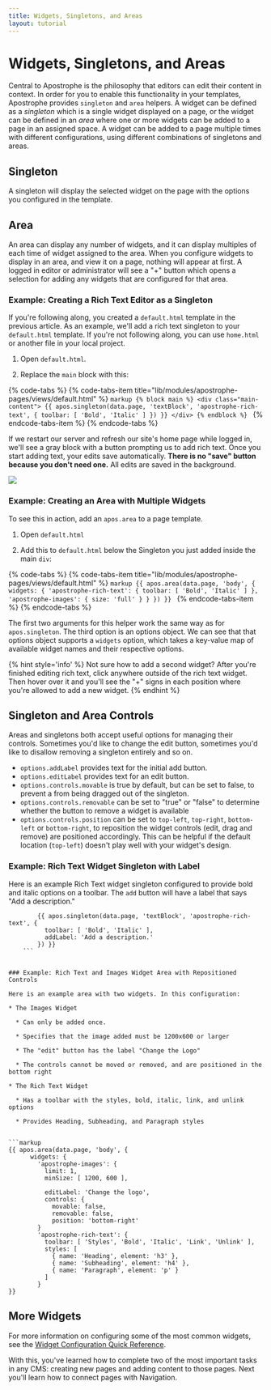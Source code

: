 ```yaml
---
title: Widgets, Singletons, and Areas
layout: tutorial
---
```


# Widgets, Singletons, and Areas

Central to Apostrophe is the philosophy that editors can edit their content in context. In order for you to enable this functionality in your templates, Apostrophe provides `singleton` and `area` helpers. A widget can be defined as a *singleton* which is a single widget displayed on a page, or the widget can be defined in an *area* where one or more widgets can be added to a page in an assigned space. A widget can be added to a page multiple times with different configurations, using different combinations of singletons and areas.

## Singleton

A singleton will display the selected widget on the page with the options you configured in the template.

## Area

An area can display any number of widgets, and it can display multiples of each time of widget assigned to the area. When you configure widgets to display in an area, and view it on a page, nothing will appear at first. A logged in editor or administrator will see a "+" button which opens a selection for adding any widgets that are configured for that area.

### Example: Creating a Rich Text Editor as a Singleton

If you're following along, you created a `default.html` template in the previous article. As an example, we'll add a rich text singleton to your `default.html` template. If you're not following along, you can use `home.html` or another file in your local project.

1. Open `default.html`.

2. Replace the `main` block with this: 

{% code-tabs %}
{% code-tabs-item title="lib/modules/apostrophe-pages/views/default.html" %}
    ```markup
    {% block main %}
      <div class="main-content">
        {{ apos.singleton(data.page, 'textBlock', 'apostrophe-rich-text', {
          toolbar: [ 'Bold', 'Italic' ]
        }) }}
      </div>
    {% endblock %}
    ```
{% endcode-tabs-item %}
{% endcode-tabs %}

If we restart our server and refresh our site's home page while logged in, we'll see a gray block with a button prompting us to add rich text. Once you start adding text, your edits save automatically. **There is no "save" button because you don't need one.** All edits are saved in the background.

![](/.gitbook/assets/boilerplate_singleton.png)

### Example: Creating an Area with Multiple Widgets

To see this in action, add an `apos.area` to a page template.

1. Open `default.html`

2. Add this to `default.html` below the Singleton you just added inside the main `div`:

{% code-tabs %}
{% code-tabs-item title="lib/modules/apostrophe-pages/views/default.html" %}
    ```markup
    {{ apos.area(data.page, 'body', {
      widgets: {
        'apostrophe-rich-text': {
          toolbar: [ 'Bold', 'Italic' ]
        },
        'apostrophe-images': {
          size: 'full'
        }
      }
    }) }}
    ```
{% endcode-tabs-item %}
{% endcode-tabs %}

The first two arguments for this helper work the same way as for `apos.singleton`. The third option is an options object. We can see that that options object supports a `widgets` option, which takes a key-value map of available widget names and their respective options.

{% hint style='info' %}
Not sure how to add a second widget? After you're finished editing rich text, click anywhere outside of the rich text widget. Then hover over it and you'll see the "+" signs in each position where you're allowed to add a new widget.
{% endhint %}

## Singleton and Area Controls

Areas and singletons both accept useful options for managing their controls. Sometimes you'd like to change the edit button, sometimes you'd like to disallow removing a singleton entirely and so on.

* `options.addLabel` provides text for the initial add button.
* `options.editLabel` provides text for an edit button.
* `options.controls.movable` is true by default, but can be set to false, to prevent a from being dragged out of the singleton.
* `options.controls.removable` can be set to "true" or "false" to determine whether the button to remove a widget is available
* `options.controls.position` can be set to `top-left`, `top-right`, `bottom-left` or `bottom-right`, to reposition the widget controls \(edit, drag and remove\) are positioned accordingly. This can be helpful if the default location \(`top-left`\) doesn't play well with your widget's design.

### Example: Rich Text Widget Singleton with Label

Here is an example Rich Text widget singleton configured to provide bold and italic options on a toolbar. The `add` button will have a label that says "Add a description."


```markup
        {{ apos.singleton(data.page, 'textBlock', 'apostrophe-rich-text', {
          toolbar: [ 'Bold', 'Italic' ],
          addLabel: 'Add a description.'
        }) }}
    ```


### Example: Rich Text and Images Widget Area with Repositioned Controls

Here is an example area with two widgets. In this configuration:

* The Images Widget
  
  * Can only be added once.

  * Specifies that the image added must be 1200x600 or larger

  * The "edit" button has the label "Change the Logo"

  * The controls cannot be moved or removed, and are positioned in the bottom right

* The Rich Text Widget

  * Has a toolbar with the styles, bold, italic, link, and unlink options

  * Provides Heading, Subheading, and Paragraph styles 


```markup
{{ apos.area(data.page, 'body', {
      widgets: {
        'apostrophe-images': {
          limit: 1,
          minSize: [ 1200, 600 ],
          
          editLabel: 'Change the logo',
          controls: {
            movable: false,
            removable: false,
            position: 'bottom-right'
        }
        'apostrophe-rich-text': {
          toolbar: [ 'Styles', 'Bold', 'Italic', 'Link', 'Unlink' ],
          styles: [
            { name: 'Heading', element: 'h3' },
            { name: 'Subheading', element: 'h4' },
            { name: 'Paragraph', element: 'p' }
          ]
        }
}}
```

## More Widgets

For more information on configuring some of the most common widgets, see the [Widget Configuration Quick Reference](/other/widget-quick-reference.md).

With this, you've learned how to complete two of the most important tasks in any CMS: creating new pages and adding content to those pages. Next you'll learn how to connect pages with Navigation.
